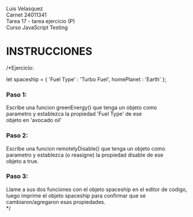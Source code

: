 Luis Velasquez  
Carnet 24011341  
Tarea 17 - tarea ejercicio (P)  
Curso JavaScript Testing  

# INSTRUCCIONES

/*Ejercicio: 

  let spaceship = {
  'Fuel Type' : 'Turbo Fuel',
  homePlanet : 'Earth'
};

### Paso 1:
  Escribe una funcion greenEnergy() que tenga un objeto como  
  parametro y establezca la propiedad 'Fuel Type' de ese  
  objeto en 'avocado oil'
  
### Paso 2:
  Escribe una funcion remotelyDisable() que tenga un objeto como  
  parametro y establezca (o reasigne) la propiedad disable de ese  
  objeto a true.
  
### Paso 3:
  Llame a sus dos funciones con el objeto spaceship en el editor de codigo,  
  luego imprime el objeto spaceship para confirmar que se  
  cambiaron/agregaron esas propiedades.  
*/